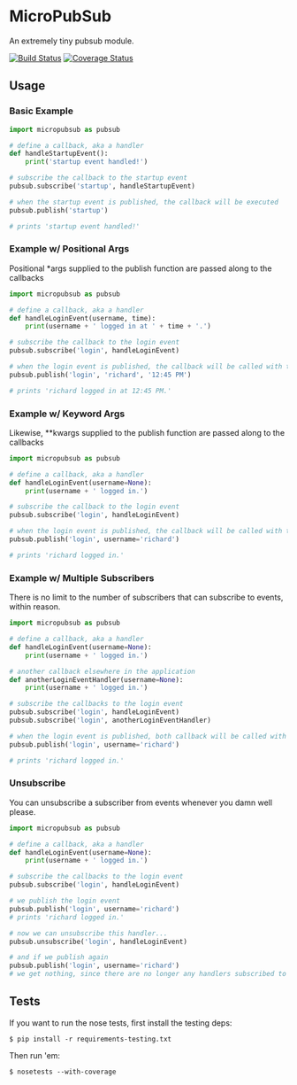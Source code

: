 # MicroPubSub

An extremely tiny pubsub module.

[![Build Status](https://travis-ci.org/jmwohl/micropubsub.svg)](https://travis-ci.org/jmwohl/micropubsub)
[![Coverage Status](https://coveralls.io/repos/jmwohl/micropubsub/badge.svg)](https://coveralls.io/r/jmwohl/micropubsub)

## Usage

### Basic Example
```python
import micropubsub as pubsub

# define a callback, aka a handler
def handleStartupEvent():
	print('startup event handled!')

# subscribe the callback to the startup event
pubsub.subscribe('startup', handleStartupEvent)

# when the startup event is published, the callback will be executed
pubsub.publish('startup')

# prints 'startup event handled!'

```

### Example w/ Positional Args
Positional *args supplied to the publish function are passed along to the callbacks

```python
import micropubsub as pubsub

# define a callback, aka a handler
def handleLoginEvent(username, time):
	print(username + ' logged in at ' + time + '.')

# subscribe the callback to the login event
pubsub.subscribe('login', handleLoginEvent)

# when the login event is published, the callback will be called with the supplied *args
pubsub.publish('login', 'richard', '12:45 PM')

# prints 'richard logged in at 12:45 PM.'

```

### Example w/ Keyword Args
Likewise, **kwargs supplied to the publish function are passed along to the callbacks

```python
import micropubsub as pubsub

# define a callback, aka a handler
def handleLoginEvent(username=None):
	print(username + ' logged in.')

# subscribe the callback to the login event
pubsub.subscribe('login', handleLoginEvent)

# when the login event is published, the callback will be called with the supplied **kwargs
pubsub.publish('login', username='richard')

# prints 'richard logged in.'

```

### Example w/ Multiple Subscribers
There is no limit to the number of subscribers that can subscribe to events, within reason.

```python
import micropubsub as pubsub

# define a callback, aka a handler
def handleLoginEvent(username=None):
	print(username + ' logged in.')

# another callback elsewhere in the application
def anotherLoginEventHandler(username=None):
	print(username + ' logged in.')

# subscribe the callbacks to the login event
pubsub.subscribe('login', handleLoginEvent)
pubsub.subscribe('login', anotherLoginEventHandler)

# when the login event is published, both callback will be called with the supplied **kwargs
pubsub.publish('login', username='richard')

# prints 'richard logged in.'

```

### Unsubscribe
You can unsubscribe a subscriber from events whenever you damn well please.

```python
import micropubsub as pubsub

# define a callback, aka a handler
def handleLoginEvent(username=None):
	print(username + ' logged in.')

# subscribe the callbacks to the login event
pubsub.subscribe('login', handleLoginEvent)

# we publish the login event
pubsub.publish('login', username='richard')
# prints 'richard logged in.'

# now we can unsubscribe this handler...
pubsub.unsubscribe('login', handleLoginEvent) 

# and if we publish again
pubsub.publish('login', username='richard')
# we get nothing, since there are no longer any handlers subscribed to the event

```


## Tests
If you want to run the nose tests, first install the testing deps:
```
$ pip install -r requirements-testing.txt
```

Then run 'em:
```
$ nosetests --with-coverage
```
